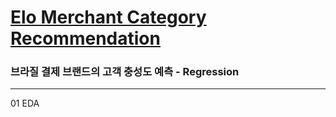 # [Elo Merchant Category Recommendation](https://www.kaggle.com/c/elo-merchant-category-recommendation)

### 브라질 결제 브랜드의 고객 충성도 예측 - **Regression**



----------------------------------------------------------------------------------------------------------------------------------
01 EDA
